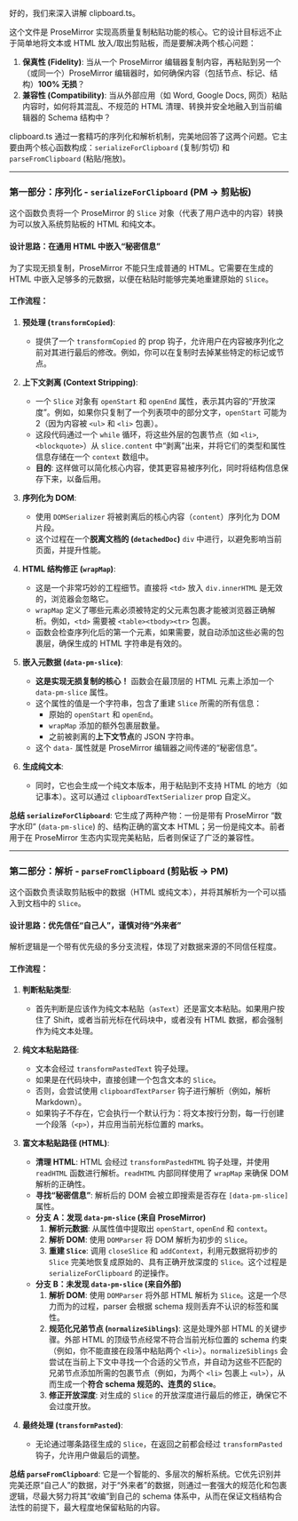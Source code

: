 好的，我们来深入讲解 clipboard.ts。

这个文件是 ProseMirror 实现高质量复制粘贴功能的核心。它的设计目标远不止于简单地将文本或 HTML 放入/取出剪贴板，而是要解决两个核心问题：

1.  **保真性 (Fidelity)**: 当从一个 ProseMirror 编辑器复制内容，再粘贴到另一个（或同一个）ProseMirror 编辑器时，如何确保内容（包括节点、标记、结构）**100% 无损**？
2.  **兼容性 (Compatibility)**: 当从外部应用（如 Word, Google Docs, 网页）粘贴内容时，如何将其混乱、不规范的 HTML 清理、转换并安全地融入到当前编辑器的 Schema 结构中？

clipboard.ts 通过一套精巧的序列化和解析机制，完美地回答了这两个问题。它主要由两个核心函数构成：`serializeForClipboard` (复制/剪切) 和 `parseFromClipboard` (粘贴/拖放)。

---

### 第一部分：序列化 - `serializeForClipboard` (PM → 剪贴板)

这个函数负责将一个 ProseMirror 的 `Slice` 对象（代表了用户选中的内容）转换为可以放入系统剪贴板的 HTML 和纯文本。

#### 设计思路：在通用 HTML 中嵌入“秘密信息”

为了实现无损复制，ProseMirror 不能只生成普通的 HTML。它需要在生成的 HTML 中嵌入足够多的元数据，以便在粘贴时能够完美地重建原始的 `Slice`。

#### 工作流程：

1.  **预处理 (`transformCopied`)**:

    - 提供了一个 `transformCopied` 的 prop 钩子，允许用户在内容被序列化之前对其进行最后的修改。例如，你可以在复制时去掉某些特定的标记或节点。

2.  **上下文剥离 (Context Stripping)**:

    - 一个 `Slice` 对象有 `openStart` 和 `openEnd` 属性，表示其内容的“开放深度”。例如，如果你只复制了一个列表项中的部分文字，`openStart` 可能为 2（因为内容被 `<ul>` 和 `<li>` 包裹）。
    - 这段代码通过一个 `while` 循环，将这些外层的包裹节点（如 `<li>`, `<blockquote>`）从 `slice.content` 中“剥离”出来，并将它们的类型和属性信息存储在一个 `context` 数组中。
    - **目的**: 这样做可以简化核心内容，使其更容易被序列化，同时将结构信息保存下来，以备后用。

3.  **序列化为 DOM**:

    - 使用 `DOMSerializer` 将被剥离后的核心内容（`content`）序列化为 DOM 片段。
    - 这个过程在一个**脱离文档的 (`detachedDoc`)** `div` 中进行，以避免影响当前页面，并提升性能。

4.  **HTML 结构修正 (`wrapMap`)**:

    - 这是一个非常巧妙的工程细节。直接将 `<td>` 放入 `div.innerHTML` 是无效的，浏览器会忽略它。
    - `wrapMap` 定义了哪些元素必须被特定的父元素包裹才能被浏览器正确解析。例如，`<td>` 需要被 `<table><tbody><tr>` 包裹。
    - 函数会检查序列化后的第一个元素，如果需要，就自动添加这些必需的包裹层，确保生成的 HTML 字符串是有效的。

5.  **嵌入元数据 (`data-pm-slice`)**:

    - **这是实现无损复制的核心！** 函数会在最顶层的 HTML 元素上添加一个 `data-pm-slice` 属性。
    - 这个属性的值是一个字符串，包含了重建 `Slice` 所需的所有信息：
      - 原始的 `openStart` 和 `openEnd`。
      - `wrapMap` 添加的额外包裹层数量。
      - 之前被剥离的**上下文节点**的 JSON 字符串。
    - 这个 `data-` 属性就是 ProseMirror 编辑器之间传递的“秘密信息”。

6.  **生成纯文本**:
    - 同时，它也会生成一个纯文本版本，用于粘贴到不支持 HTML 的地方（如记事本）。这可以通过 `clipboardTextSerializer` prop 自定义。

**总结 `serializeForClipboard`**: 它生成了两种产物：一份是带有 ProseMirror “数字水印” (`data-pm-slice`) 的、结构正确的富文本 HTML；另一份是纯文本。前者用于在 ProseMirror 生态内实现完美粘贴，后者则保证了广泛的兼容性。

---

### 第二部分：解析 - `parseFromClipboard` (剪贴板 → PM)

这个函数负责读取剪贴板中的数据（HTML 或纯文本），并将其解析为一个可以插入到文档中的 `Slice`。

#### 设计思路：优先信任“自己人”，谨慎对待“外来者”

解析逻辑是一个带有优先级的多分支流程，体现了对数据来源的不同信任程度。

#### 工作流程：

1.  **判断粘贴类型**:

    - 首先判断是应该作为纯文本粘贴（`asText`）还是富文本粘贴。如果用户按住了 Shift，或者当前光标在代码块中，或者没有 HTML 数据，都会强制作为纯文本处理。

2.  **纯文本粘贴路径**:

    - 文本会经过 `transformPastedText` 钩子处理。
    - 如果是在代码块中，直接创建一个包含文本的 `Slice`。
    - 否则，会尝试使用 `clipboardTextParser` 钩子进行解析（例如，解析 Markdown）。
    - 如果钩子不存在，它会执行一个默认行为：将文本按行分割，每一行创建一个段落（`<p>`），并应用当前光标位置的 marks。

3.  **富文本粘贴路径 (HTML)**:

    - **清理 HTML**: HTML 会经过 `transformPastedHTML` 钩子处理，并使用 `readHTML` 函数进行解析。`readHTML` 内部同样使用了 `wrapMap` 来确保 DOM 解析的正确性。
    - **寻找“秘密信息”**: 解析后的 DOM 会被立即搜索是否存在 `[data-pm-slice]` 属性。
    - **分支 A：发现 `data-pm-slice` (来自 ProseMirror)**
      1.  **解析元数据**: 从属性值中提取出 `openStart`, `openEnd` 和 `context`。
      2.  **解析 DOM**: 使用 `DOMParser` 将 DOM 解析为初步的 `Slice`。
      3.  **重建 `Slice`**: 调用 `closeSlice` 和 `addContext`，利用元数据将初步的 `Slice` 完美地恢复成原始的、具有正确开放深度的 `Slice`。这个过程是 `serializeForClipboard` 的逆操作。
    - **分支 B：未发现 `data-pm-slice` (来自外部)**
      1.  **解析 DOM**: 使用 `DOMParser` 将外部 HTML 解析为 `Slice`。这是一个尽力而为的过程，parser 会根据 schema 规则丢弃不认识的标签和属性。
      2.  **规范化兄弟节点 (`normalizeSiblings`)**: 这是处理外部 HTML 的关键步骤。外部 HTML 的顶级节点经常不符合当前光标位置的 schema 约束（例如，你不能直接在段落中粘贴两个 `<li>`）。`normalizeSiblings` 会尝试在当前上下文中寻找一个合适的父节点，并自动为这些不匹配的兄弟节点添加所需的包裹节点（例如，为两个 `<li>` 包裹上 `<ul>`），从而生成一个**符合 schema 规范的、连贯的 `Slice`**。
      3.  **修正开放深度**: 对生成的 `Slice` 的开放深度进行最后的修正，确保它不会过度开放。

4.  **最终处理 (`transformPasted`)**:
    - 无论通过哪条路径生成的 `Slice`，在返回之前都会经过 `transformPasted` 钩子，允许用户做最后的调整。

**总结 `parseFromClipboard`**: 它是一个智能的、多层次的解析系统。它优先识别并完美还原“自己人”的数据，对于“外来者”的数据，则通过一套强大的规范化和包裹逻辑，尽最大努力将其“收编”到自己的 schema 体系中，从而在保证文档结构合法性的前提下，最大程度地保留粘贴的内容。
